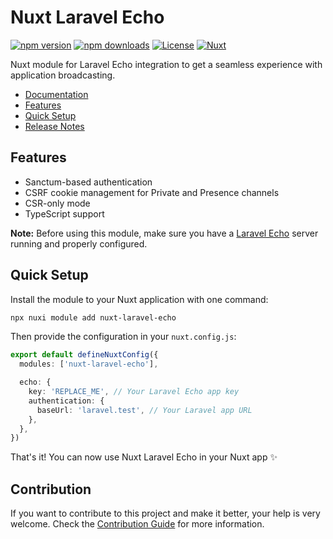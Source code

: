 # Nuxt Laravel Echo

[![npm version][npm-version-src]][npm-version-href]
[![npm downloads][npm-downloads-src]][npm-downloads-href]
[![License][license-src]][license-href]
[![Nuxt][nuxt-src]][nuxt-href]

Nuxt module for Laravel Echo integration to get a seamless experience with application broadcasting.

- [Documentation](/docs)
- [Features](#features)
- [Quick Setup](#features)
- [Release Notes](/CHANGELOG.md)

## Features

- Sanctum-based authentication
- CSRF cookie management for Private and Presence channels
- CSR-only mode
- TypeScript support

**Note:** Before using this module, make sure you have a [Laravel Echo](https://laravel.com/docs/11.x/broadcasting) server running and properly configured.

## Quick Setup

Install the module to your Nuxt application with one command:

```bash
npx nuxi module add nuxt-laravel-echo
```

Then provide the configuration in your `nuxt.config.js`:

```typescript
export default defineNuxtConfig({
  modules: ['nuxt-laravel-echo'],

  echo: {
    key: 'REPLACE_ME', // Your Laravel Echo app key
    authentication: {
      baseUrl: 'laravel.test', // Your Laravel app URL
    },
  },
})
```

That's it! You can now use Nuxt Laravel Echo in your Nuxt app ✨

## Contribution

If you want to contribute to this project and make it better, your help is very welcome. Check the [Contribution Guide](/CONTRIBUTING.md) for more information.

<!-- Badges -->

[npm-version-src]: https://img.shields.io/npm/v/nuxt-laravel-echo/latest.svg?style=flat&colorA=020420&colorB=00DC82
[npm-version-href]: https://npmjs.com/package/nuxt-laravel-echo
[npm-downloads-src]: https://img.shields.io/npm/dm/nuxt-laravel-echo.svg?style=flat&colorA=020420&colorB=00DC82
[npm-downloads-href]: https://npmjs.com/package/nuxt-laravel-echo
[license-src]: https://img.shields.io/npm/l/nuxt-laravel-echo.svg?style=flat&colorA=020420&colorB=00DC82
[license-href]: https://npmjs.com/package/nuxt-laravel-echo
[nuxt-src]: https://img.shields.io/badge/Nuxt-020420?logo=nuxt.js
[nuxt-href]: https://nuxt.com
